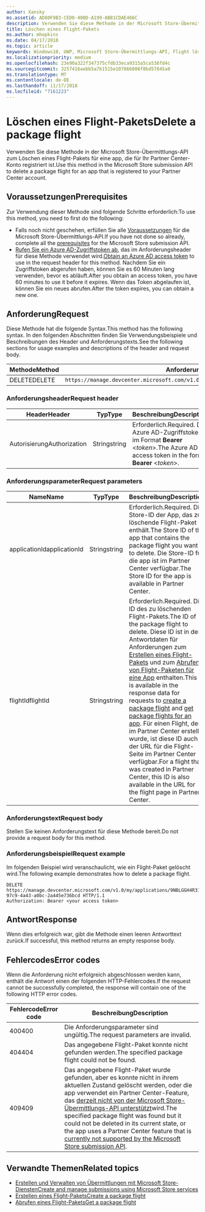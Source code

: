 ```yaml
---
author: Xansky
ms.assetid: AD80F9B3-CED0-40BD-A199-AB81CDAE466C
description: Verwenden Sie diese Methode in der Microsoft Store-Übermittlungs-API zum Löschen eines Flight-Pakets für eine app, die für Ihr Partner Center-Konto registriert ist.
title: Löschen eines Flight-Pakets
ms.author: mhopkins
ms.date: 04/17/2018
ms.topic: article
keywords: Windows10, UWP, Microsoft Store-Übermittlungs-API, Flight löschen
ms.localizationpriority: medium
ms.openlocfilehash: 23e90a322f347375cfdb33eca9315a5ca538fd4c
ms.sourcegitcommit: 3257416aebb5a7b1515e107866806f8bd57845a8
ms.translationtype: MT
ms.contentlocale: de-DE
ms.lasthandoff: 11/17/2018
ms.locfileid: "7161223"
---
```

# <a name="delete-a-package-flight"></a><span data-ttu-id="42c60-104">Löschen eines Flight-Pakets</span><span class="sxs-lookup"><span data-stu-id="42c60-104">Delete a package flight</span></span>

<span data-ttu-id="42c60-105">Verwenden Sie diese Methode in der Microsoft Store-Übermittlungs-API zum Löschen eines Flight-Pakets für eine app, die für Ihr Partner Center-Konto registriert ist.</span><span class="sxs-lookup"><span data-stu-id="42c60-105">Use this method in the Microsoft Store submission API to delete a package flight for an app that is registered to your Partner Center account.</span></span>


## <a name="prerequisites"></a><span data-ttu-id="42c60-106">Voraussetzungen</span><span class="sxs-lookup"><span data-stu-id="42c60-106">Prerequisites</span></span>

<span data-ttu-id="42c60-107">Zur Verwendung dieser Methode sind folgende Schritte erforderlich:</span><span class="sxs-lookup"><span data-stu-id="42c60-107">To use this method, you need to first do the following:</span></span>

* <span data-ttu-id="42c60-108">Falls noch nicht geschehen, erfüllen Sie alle [Voraussetzungen](create-and-manage-submissions-using-windows-store-services.md#prerequisites) für die Microsoft Store-Übermittlungs-API.</span><span class="sxs-lookup"><span data-stu-id="42c60-108">If you have not done so already, complete all the [prerequisites](create-and-manage-submissions-using-windows-store-services.md#prerequisites) for the Microsoft Store submission API.</span></span>
* <span data-ttu-id="42c60-109">[Rufen Sie ein Azure AD-Zugriffstoken ab](create-and-manage-submissions-using-windows-store-services.md#obtain-an-azure-ad-access-token), das im Anforderungsheader für diese Methode verwendet wird.</span><span class="sxs-lookup"><span data-stu-id="42c60-109">[Obtain an Azure AD access token](create-and-manage-submissions-using-windows-store-services.md#obtain-an-azure-ad-access-token) to use in the request header for this method.</span></span> <span data-ttu-id="42c60-110">Nachdem Sie ein Zugriffstoken abgerufen haben, können Sie es 60 Minuten lang verwenden, bevor es abläuft.</span><span class="sxs-lookup"><span data-stu-id="42c60-110">After you obtain an access token, you have 60 minutes to use it before it expires.</span></span> <span data-ttu-id="42c60-111">Wenn das Token abgelaufen ist, können Sie ein neues abrufen.</span><span class="sxs-lookup"><span data-stu-id="42c60-111">After the token expires, you can obtain a new one.</span></span>

## <a name="request"></a><span data-ttu-id="42c60-112">Anforderung</span><span class="sxs-lookup"><span data-stu-id="42c60-112">Request</span></span>

<span data-ttu-id="42c60-113">Diese Methode hat die folgende Syntax.</span><span class="sxs-lookup"><span data-stu-id="42c60-113">This method has the following syntax.</span></span> <span data-ttu-id="42c60-114">In den folgenden Abschnitten finden Sie Verwendungsbeispiele und Beschreibungen des Header und Anforderungstexts.</span><span class="sxs-lookup"><span data-stu-id="42c60-114">See the following sections for usage examples and descriptions of the header and request body.</span></span>

| <span data-ttu-id="42c60-115">Methode</span><span class="sxs-lookup"><span data-stu-id="42c60-115">Method</span></span> | <span data-ttu-id="42c60-116">Anforderungs-URI</span><span class="sxs-lookup"><span data-stu-id="42c60-116">Request URI</span></span>                                                      |
|--------|------------------------------------------------------------------|
| <span data-ttu-id="42c60-117">DELETE</span><span class="sxs-lookup"><span data-stu-id="42c60-117">DELETE</span></span>    | ```https://manage.devcenter.microsoft.com/v1.0/my/applications/{applicationId}/flights/{flightId}``` |


### <a name="request-header"></a><span data-ttu-id="42c60-118">Anforderungsheader</span><span class="sxs-lookup"><span data-stu-id="42c60-118">Request header</span></span>

| <span data-ttu-id="42c60-119">Header</span><span class="sxs-lookup"><span data-stu-id="42c60-119">Header</span></span>        | <span data-ttu-id="42c60-120">Typ</span><span class="sxs-lookup"><span data-stu-id="42c60-120">Type</span></span>   | <span data-ttu-id="42c60-121">Beschreibung</span><span class="sxs-lookup"><span data-stu-id="42c60-121">Description</span></span>                                                                 |
|---------------|--------|-----------------------------------------------------------------------------|
| <span data-ttu-id="42c60-122">Autorisierung</span><span class="sxs-lookup"><span data-stu-id="42c60-122">Authorization</span></span> | <span data-ttu-id="42c60-123">String</span><span class="sxs-lookup"><span data-stu-id="42c60-123">string</span></span> | <span data-ttu-id="42c60-124">Erforderlich.</span><span class="sxs-lookup"><span data-stu-id="42c60-124">Required.</span></span> <span data-ttu-id="42c60-125">Das Azure AD-Zugriffstoken im Format **Bearer** &lt;*token*&gt;.</span><span class="sxs-lookup"><span data-stu-id="42c60-125">The Azure AD access token in the form **Bearer** &lt;*token*&gt;.</span></span> |


### <a name="request-parameters"></a><span data-ttu-id="42c60-126">Anforderungsparameter</span><span class="sxs-lookup"><span data-stu-id="42c60-126">Request parameters</span></span>

| <span data-ttu-id="42c60-127">Name</span><span class="sxs-lookup"><span data-stu-id="42c60-127">Name</span></span>        | <span data-ttu-id="42c60-128">Typ</span><span class="sxs-lookup"><span data-stu-id="42c60-128">Type</span></span>   | <span data-ttu-id="42c60-129">Beschreibung</span><span class="sxs-lookup"><span data-stu-id="42c60-129">Description</span></span>                                                                 |
|---------------|--------|-----------------------------------------------------------------------------|
| <span data-ttu-id="42c60-130">applicationId</span><span class="sxs-lookup"><span data-stu-id="42c60-130">applicationId</span></span> | <span data-ttu-id="42c60-131">String</span><span class="sxs-lookup"><span data-stu-id="42c60-131">string</span></span> | <span data-ttu-id="42c60-132">Erforderlich.</span><span class="sxs-lookup"><span data-stu-id="42c60-132">Required.</span></span> <span data-ttu-id="42c60-133">Die Store-ID der App, das zu löschende Flight-Paket enthält.</span><span class="sxs-lookup"><span data-stu-id="42c60-133">The Store ID of the app that contains the package flight you want to delete.</span></span> <span data-ttu-id="42c60-134">Die Store-ID für die app ist im Partner Center verfügbar.</span><span class="sxs-lookup"><span data-stu-id="42c60-134">The Store ID for the app is available in Partner Center.</span></span>  |
| <span data-ttu-id="42c60-135">flightId</span><span class="sxs-lookup"><span data-stu-id="42c60-135">flightId</span></span> | <span data-ttu-id="42c60-136">String</span><span class="sxs-lookup"><span data-stu-id="42c60-136">string</span></span> | <span data-ttu-id="42c60-137">Erforderlich.</span><span class="sxs-lookup"><span data-stu-id="42c60-137">Required.</span></span> <span data-ttu-id="42c60-138">Die ID des zu löschenden Flight-Pakets.</span><span class="sxs-lookup"><span data-stu-id="42c60-138">The ID of the package flight to delete.</span></span> <span data-ttu-id="42c60-139">Diese ID ist in den Antwortdaten für Anforderungen zum [Erstellen eines Flight-Pakets](create-a-flight.md) und zum [Abrufen von Flight-Paketen für eine App](get-flights-for-an-app.md) enthalten.</span><span class="sxs-lookup"><span data-stu-id="42c60-139">This ID is available in the response data for requests to [create a package flight](create-a-flight.md) and [get package flights for an app](get-flights-for-an-app.md).</span></span> <span data-ttu-id="42c60-140">Für einen Flight, der im Partner Center erstellt wurde, ist diese ID auch in der URL für die Flight-Seite im Partner Center verfügbar.</span><span class="sxs-lookup"><span data-stu-id="42c60-140">For a flight that was created in Partner Center, this ID is also available in the URL for the flight page in Partner Center.</span></span>  |


### <a name="request-body"></a><span data-ttu-id="42c60-141">Anforderungstext</span><span class="sxs-lookup"><span data-stu-id="42c60-141">Request body</span></span>

<span data-ttu-id="42c60-142">Stellen Sie keinen Anforderungstext für diese Methode bereit.</span><span class="sxs-lookup"><span data-stu-id="42c60-142">Do not provide a request body for this method.</span></span>


### <a name="request-example"></a><span data-ttu-id="42c60-143">Anforderungsbeispiel</span><span class="sxs-lookup"><span data-stu-id="42c60-143">Request example</span></span>

<span data-ttu-id="42c60-144">Im folgenden Beispiel wird veranschaulicht, wie ein Flight-Paket gelöscht wird.</span><span class="sxs-lookup"><span data-stu-id="42c60-144">The following example demonstrates how to delete a package flight.</span></span>

```
DELETE https://manage.devcenter.microsoft.com/v1.0/my/applications/9NBLGGH4R315/flights/43e448df-97c9-4a43-a0bc-2a445e736bcd HTTP/1.1
Authorization: Bearer <your access token>
```

## <a name="response"></a><span data-ttu-id="42c60-145">Antwort</span><span class="sxs-lookup"><span data-stu-id="42c60-145">Response</span></span>

<span data-ttu-id="42c60-146">Wenn dies erfolgreich war, gibt die Methode einen leeren Antworttext zurück.</span><span class="sxs-lookup"><span data-stu-id="42c60-146">If successful, this method returns an empty response body.</span></span>

## <a name="error-codes"></a><span data-ttu-id="42c60-147">Fehlercodes</span><span class="sxs-lookup"><span data-stu-id="42c60-147">Error codes</span></span>

<span data-ttu-id="42c60-148">Wenn die Anforderung nicht erfolgreich abgeschlossen werden kann, enthält die Antwort einen der folgenden HTTP-Fehlercodes.</span><span class="sxs-lookup"><span data-stu-id="42c60-148">If the request cannot be successfully completed, the response will contain one of the following HTTP error codes.</span></span>

| <span data-ttu-id="42c60-149">Fehlercode</span><span class="sxs-lookup"><span data-stu-id="42c60-149">Error code</span></span> |  <span data-ttu-id="42c60-150">Beschreibung</span><span class="sxs-lookup"><span data-stu-id="42c60-150">Description</span></span>                                                                                                                                                                           |
|--------|------------------|
| <span data-ttu-id="42c60-151">400</span><span class="sxs-lookup"><span data-stu-id="42c60-151">400</span></span>  | <span data-ttu-id="42c60-152">Die Anforderungsparameter sind ungültig.</span><span class="sxs-lookup"><span data-stu-id="42c60-152">The request parameters are invalid.</span></span> |
| <span data-ttu-id="42c60-153">404</span><span class="sxs-lookup"><span data-stu-id="42c60-153">404</span></span>  | <span data-ttu-id="42c60-154">Das angegebene Flight-Paket konnte nicht gefunden werden.</span><span class="sxs-lookup"><span data-stu-id="42c60-154">The specified package flight could not be found.</span></span>  |
| <span data-ttu-id="42c60-155">409</span><span class="sxs-lookup"><span data-stu-id="42c60-155">409</span></span>  | <span data-ttu-id="42c60-156">Das angegebene Flight-Paket wurde gefunden, aber es konnte nicht in ihrem aktuellen Zustand gelöscht werden, oder die app verwendet ein Partner Center-Feature, das [derzeit nicht von der Microsoft Store-Übermittlungs-API unterstützt](create-and-manage-submissions-using-windows-store-services.md#not_supported)wird.</span><span class="sxs-lookup"><span data-stu-id="42c60-156">The specified package flight was found but it could not be deleted in its current state, or the app uses a Partner Center feature that is [currently not supported by the Microsoft Store submission API](create-and-manage-submissions-using-windows-store-services.md#not_supported).</span></span> |   


## <a name="related-topics"></a><span data-ttu-id="42c60-157">Verwandte Themen</span><span class="sxs-lookup"><span data-stu-id="42c60-157">Related topics</span></span>

* [<span data-ttu-id="42c60-158">Erstellen und Verwalten von Übermittlungen mit Microsoft Store-Diensten</span><span class="sxs-lookup"><span data-stu-id="42c60-158">Create and manage submissions using Microsoft Store services</span></span>](create-and-manage-submissions-using-windows-store-services.md)
* [<span data-ttu-id="42c60-159">Erstellen eines Flight-Pakets</span><span class="sxs-lookup"><span data-stu-id="42c60-159">Create a package flight</span></span>](create-a-flight.md)
* [<span data-ttu-id="42c60-160">Abrufen eines Flight-Pakets</span><span class="sxs-lookup"><span data-stu-id="42c60-160">Get a package flight</span></span>](get-a-flight.md)
